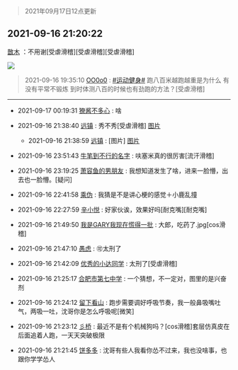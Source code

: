 > 2021年09月17日12点更新
<link rel="stylesheet" href="https://cdn.jsdelivr.net/gh/taotie6/sampleJSON@main/css/photo_show.css">
<meta name="referrer" content="no-referrer" />


 ## 2021-09-16 21:20:22 

 [㪚木](https://www.coolapk.com/feed/30035741?shareKey=Mzc4YjI2OWNjYjkxNjE0MzRlMjE~) ：不用谢[受虐滑稽][受虐滑稽][受虐滑稽] 

<div class="album">
<img class="img-item" src="http://image.coolapk.com/feed/2021/0916/21/1081091_ee1cfedb_8421_4708@1080x6509.jpeg" />
</div>

> 2021-09-16 19:35:10 
> [OO0o0](https://www.coolapk.com/feed/30032589?shareKey=YmFjNGMxNTVhODc2NjE0MzRlMjE~) : <a class="feed-link-tag" href="/t/运动健身?type=0">#运动健身#</a> 跑八百米越跑越重是为什么     有没有平常不锻炼 到时体测八百的时候也有劲跑的方法？[受虐滑稽] 

 ------- 

- 2021-09-17 00:19:31 [獠酱不多心](uid=2675499) : 啥 

- 2021-09-16 21:38:40 [远镇](uid=1471248) : 秀不秀[受虐滑稽] [图片](http://image.coolapk.com/feed/2021/0916/21/1471248_1a0399bf_9518_9641@1440x3040.jpeg)

    - 2021-09-16 21:38:59 [远镇](uid=1471248) : [图片] [图片](http://image.coolapk.com/feed/2021/0916/21/1471248_91c4d070_9448_7083@1440x287.jpeg)

- 2021-09-16 23:51:43 [牛笔到不行的名字](uid=2374460) : 呋塞米真的很厉害[流汗滑稽] 

- 2021-09-16 23:19:25 [萧容鱼的男朋友](uid=2377889) : 我想知道发生了啥，进来一脸懵，出去也一脸懵。[疑问] 

- 2021-09-16 22:41:58 [乘伪](uid=3843637) : 我猜是不是讲心梗的感觉＋小鹿乱撞 

- 2021-09-16 22:27:59 [辛小悦](uid=2870670) : 好家伙诶，效果好吗[耐克嘴][耐克嘴] 

- 2021-09-16 21:49:50 [我是GARY我现在慌得一批](uid=540180) : 大郎，吃药了.jpg[cos滑稽] 

- 2021-09-16 21:47:10 [愚虑](uid=782365) : 🉑太刑了 

- 2021-09-16 21:42:09 [优秀的小达同学](uid=3114536) : 太刑了[受虐滑稽] 

- 2021-09-16 21:25:17 [合肥市第七中学](uid=3597151) : 一个猜想，不一定对，图里的是兴奋剂 

- 2021-09-16 21:24:12 [留下看山](uid=1654131) : 跑步需要调好呼吸节奏，我一般鼻吸嘴吐气，两吸一吐，沈哥你是怎么呼吸呢[微笑] 

- 2021-09-16 21:23:12 [彡桥](uid=3740933) : 最近不是有个机械狗吗？[cos滑稽]套层仿真皮在后面追着人跑，一天天突破极限 

- 2021-09-16 21:21:45 [饼多多](uid=3767934) : 沈哥有些人我看你怂不过来，我也没啥事，也跟你学学怂人 

